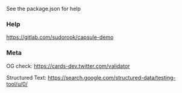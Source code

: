 See the package.json for help

### Help

https://gitlab.com/sudorook/capsule-demo



### Meta

OG check: https://cards-dev.twitter.com/validator

Structured Text: https://search.google.com/structured-data/testing-tool/u/0/
